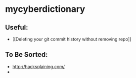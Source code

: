 # mycyberdictionary

## Useful:
- [[Deleting your git commit history without removing repo]]


## To Be Sorted:
- http://hacksplaining.com/
- 